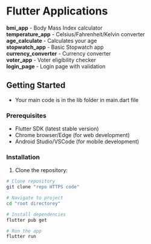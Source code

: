 # Flutter Applications

**bmi_app** - Body Mass Index calculator <br>
**temperature_app** - Celsius/Fahrenheit/Kelvin converter <br>
**age_calculate** - Calculates your age<br>
**stopwatch_app** - Basic Stopwatch app<br>
**currency_converter** - Currency converter<br>
**voter_app** - Voter eligibility checker<br>
**login_page** - Login page with validation<br>



## Getting Started
- Your main code is in the lib folder in main.dart file

### Prerequisites
- Flutter SDK (latest stable version)
- Chrome browser/Edge (for web development)
- Android Studio/VSCode (for mobile development)

### Installation
1. Clone the repository:

```bash
# Clone repository
git clone "repo HTTPS code"

# Navigate to project
cd "root directorey"

# Install dependencies
flutter pub get

# Run the app
flutter run

```
